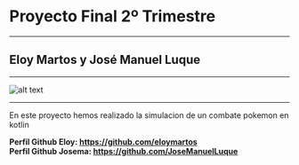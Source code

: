 # Proyecto Final 2º Trimestre
---
## Eloy Martos y José Manuel Luque
---

![alt text](https://www.kissfm.es/wp-content/uploads/2022/06/pokemon.jpg)

---

En este proyecto hemos realizado la simulacion de un combate pokemon en kotlin

**Perfil Github Eloy: <https://github.com/eloymartos> <br>**
**Perfil Github Josema: <https://github.com/JoseManuelLuque>**
